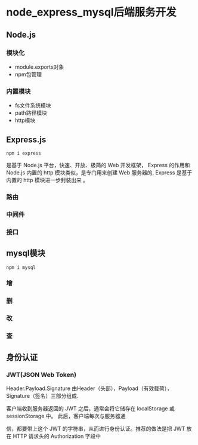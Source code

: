 # node_express_mysql后端服务开发

## Node.js
### 模块化

+ module.exports对象
+ npm包管理

### 内置模块

+ fs文件系统模块
+ path路径模块
+ http模块

## Express.js

`npm i express`

是基于 Node.js 平台，快速、开放、极简的 Web 开发框架， Express 的作用和 Node.js 内置的 http 模块类似，是专门用来创建 Web 服务器的, Express 是基于内置的 http 模块进一步封装出来 。

### 路由

### 中间件

### 接口

## mysql模块

`npm i mysql`

### 增

### 删

### 改

### 查

## 身份认证

### JWT(JSON Web Token)

Header.Payload.Signature 由Header（头部），Payload（有效载荷），Signature（签名）三部分组成.

客户端收到服务器返回的 JWT 之后，通常会将它储存在 localStorage 或 sessionStorage 中。 此后，客户端每次与服务器通

信，都要带上这个 JWT 的字符串，从而进行身份认证。推荐的做法是把 JWT 放在 HTTP 请求头的 Authorization 字段中 